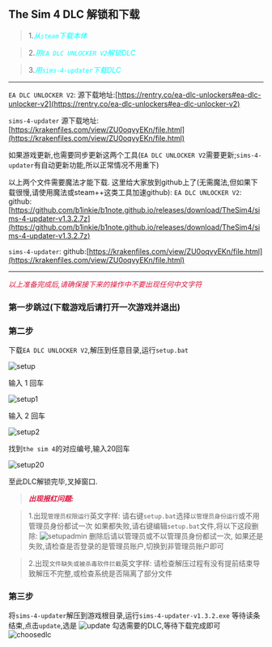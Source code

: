 ## The Sim 4 DLC 解锁和下载

>1.<i style="color:aqua;">从```steam```下载本体</i>

>2.<i style="color:aqua;">用```EA DLC UNLOCKER V2```解锁DLC</i>

>3.<i style="color:aqua;">用```sims-4-updater```下载DLC</i>

***
```EA DLC UNLOCKER V2```:
源下载地址:[https://rentry.co/ea-dlc-unlockers#ea-dlc-unlocker-v2](https://rentry.co/ea-dlc-unlockers#ea-dlc-unlocker-v2)

```sims-4-updater```
源下载地址:[https://krakenfiles.com/view/ZU0oqvyEKn/file.html](https://krakenfiles.com/view/ZU0oqvyEKn/file.html)

如果游戏更新,也需要同步更新这两个工具(```EA DLC UNLOCKER V2```需要更新;```sims-4-updater```有自动更新功能,所以正常情况不用重下)

以上两个文件需要魔法才能下载.
这里给大家放到github上了(无需魔法,但如果下载很慢,请使用魔法或steam++这类工具加速github):
```EA DLC UNLOCKER V2```:
github:[https://github.com/b1inkie/b1note.github.io/releases/download/TheSim4/sims-4-updater-v1.3.2.7z](https://github.com/b1inkie/b1note.github.io/releases/download/TheSim4/sims-4-updater-v1.3.2.7z)

```sims-4-updater```:
github:[https://krakenfiles.com/view/ZU0oqvyEKn/file.html](https://krakenfiles.com/view/ZU0oqvyEKn/file.html)

***

<i style="color:crimson;">以上准备完成后,请确保接下来的操作中不要出现任何中文字符</i>

### 第一步跳过(下载游戏后请打开一次游戏并退出)



### 第二步

下载```EA DLC UNLOCKER V2```,解压到任意目录,运行```setup.bat```

![setup](../images/thesim4/1.png)

输入 1 回车

![setup1](../images/thesim4/2.png)

输入 2 回车

![setup2](../images/thesim4/3.png)

找到```the sim 4```的对应编号,输入20回车

![setup20](../images/thesim4/4.png)

至此DLC解锁完毕,叉掉窗口.

>**<i style="color:crimson;">出现报红问题:</i>**

>1.出现```管理员权限运行```英文字样:
请右键```setup.bat```选择```以管理员身份运行```或不用管理员身份都试一次
如果都失败,请右键编辑```setup.bat```文件,将以下这段删除:
![setupadmin](../images/thesim4/5.png)
删除后请以管理员或不以管理员身份都试一次,
如果还是失败,请检查是否登录的是管理员账户,切换到非管理员账户即可

>2.出现```文件缺失或被杀毒软件拦截```英文字样:
请检查解压过程有没有提前结束导致解压不完整,或检查系统是否隔离了部分文件

### 第三步 

将```sims-4-updater```解压到游戏根目录,运行```sims-4-updater-v1.3.2.exe```
等待读条结束,点击```update```,选是
![update](../images/thesim4/6.png)
勾选需要的DLC,等待下载完成即可
![choosedlc](../images/thesim4/7.png)
    
